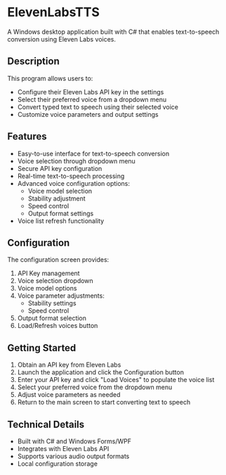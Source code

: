 # ElevenLabsTTS
A Windows desktop application built with C# that enables text-to-speech conversion using Eleven Labs voices.

## Description
This program allows users to:
- Configure their Eleven Labs API key in the settings
- Select their preferred voice from a dropdown menu
- Convert typed text to speech using their selected voice
- Customize voice parameters and output settings

## Features
- Easy-to-use interface for text-to-speech conversion
- Voice selection through dropdown menu
- Secure API key configuration
- Real-time text-to-speech processing
- Advanced voice configuration options:
  - Voice model selection
  - Stability adjustment
  - Speed control
  - Output format settings
- Voice list refresh functionality

## Configuration
The configuration screen provides:
1. API Key management
2. Voice selection dropdown
3. Voice model options
4. Voice parameter adjustments:
   - Stability settings
   - Speed control
5. Output format selection
6. Load/Refresh voices button

## Getting Started
1. Obtain an API key from Eleven Labs
2. Launch the application and click the Configuration button
3. Enter your API key and click "Load Voices" to populate the voice list
4. Select your preferred voice from the dropdown menu
5. Adjust voice parameters as needed
6. Return to the main screen to start converting text to speech

## Technical Details
- Built with C# and Windows Forms/WPF
- Integrates with Eleven Labs API
- Supports various audio output formats
- Local configuration storage
